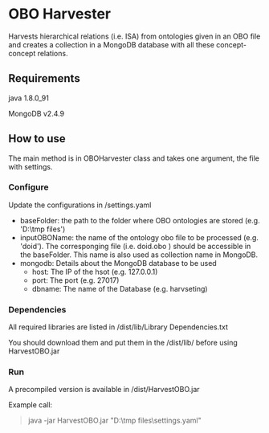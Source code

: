 # OBO Harvester

Harvests hierarchical relations (i.e. ISA) from ontologies given in an OBO file and creates a collection in a MongoDB database with all these concept-concept relations.

## Requirements
java 1.8.0_91

MongoDB v2.4.9

## How to use

The main method is in OBOHarvester class and takes one argument, the file with settings.
 
### Configure
 Update the configurations in /settings.yaml
 
* baseFolder: the path to the folder where OBO ontologies are stored (e.g. 'D:\tmp files')
* inputOBOName: the name of the ontology obo file to be processed (e.g. 'doid'). The corresponging file (i.e. doid.obo ) should be accessible in the baseFolder. This name is also used as collection name in MongoDB.
* mongodb: Details about the MongoDB database to be used
    * host: The IP of the hsot (e.g. 127.0.0.1) 
    * port: The port (e.g. 27017)
    * dbname: The name of the Database (e.g. harvseting)
    

### Dependencies
All required libraries are listed in /dist/lib/Library Dependencies.txt

You should download them and put them in the /dist/lib/ before using HarvestOBO.jar

### Run

A precompiled version is available in /dist/HarvestOBO.jar

Example call:

> java -jar HarvestOBO.jar "D:\tmp files\settings.yaml"
